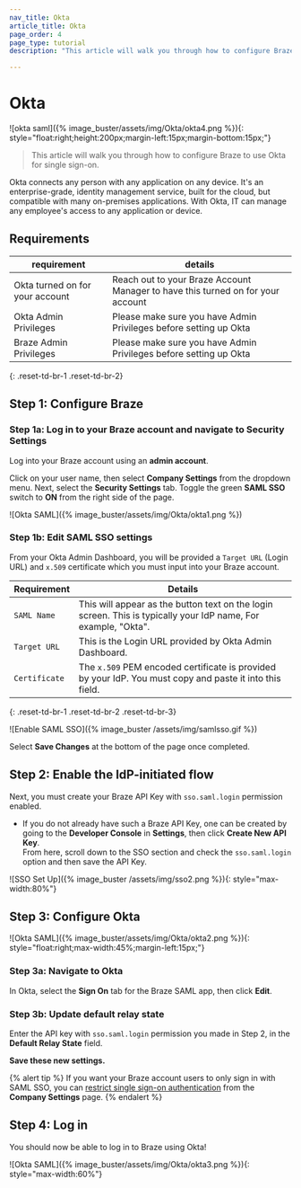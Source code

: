 ```yaml
---
nav_title: Okta
article_title: Okta
page_order: 4
page_type: tutorial
description: "This article will walk you through how to configure Braze to use Okta for single sign-on." 

---
```


# Okta 

![okta saml]({% image_buster/assets/img/Okta/okta4.png %}){: style="float:right;height:200px;margin-left:15px;margin-bottom:15px;"}

> This article will walk you through how to configure Braze to use Okta for single sign-on.

Okta connects any person with any application on any device. It's an enterprise-grade, identity management service, built for the cloud, but compatible with many on-premises applications. With Okta, IT can manage any employee's access to any application or device.
<br>

## Requirements

| requirement | details |
| ----------- | ------- |
| Okta turned on for your account | Reach out to your Braze Account Manager to have this turned on for your account |
| Okta Admin Privileges | Please make sure you have Admin Privileges before setting up Okta |
| Braze Admin Privileges | Please make sure you have Admin Privileges before setting up Okta |
{: .reset-td-br-1 .reset-td-br-2}

## Step 1: Configure Braze

### Step 1a: Log in to your Braze account and navigate to Security Settings

Log into your Braze account using an __admin account__.

Click on your user name, then select **Company Settings** from the dropdown menu. Next, select the **Security Settings** tab. Toggle the green **SAML SSO** switch to **ON** from the right side of the page.

![Okta SAML]({% image_buster/assets/img/Okta/okta1.png %})

### Step 1b: Edit SAML SSO settings

From your Okta Admin Dashboard, you will be provided a `Target URL` (Login URL) and `x.509` certificate which you must input into your Braze account.

| Requirement | Details |
|---|---|
| `SAML Name` | This will appear as the button text on the login screen. This is typically your IdP name, For example, "Okta". |
| `Target URL` | This is the Login URL provided by Okta Admin Dashboard.|
| `Certificate` | The `x.509` PEM encoded certificate is provided by your IdP. You must copy and paste it into this field. |
{: .reset-td-br-1 .reset-td-br-2 .reset-td-br-3}

![Enable SAML SSO]({% image_buster /assets/img/samlsso.gif %})

Select **Save Changes** at the bottom of the page once completed.

## Step 2: Enable the IdP-initiated flow

Next, you must create your Braze API Key with `sso.saml.login` permission enabled.

- If you do not already have such a Braze API Key, one can be created by going to the **Developer Console** in **Settings**, then click **Create New API Key**.<br>From here, scroll down to the SSO section and check the `sso.saml.login` option and then save the API Key.<br>

![SSO Set Up]({% image_buster /assets/img/sso2.png %}){: style="max-width:80%"}

## Step 3: Configure Okta

![Okta SAML]({% image_buster/assets/img/Okta/okta2.png %}){: style="float:right;max-width:45%;margin-left:15px;"}

### Step 3a: Navigate to Okta

In Okta, select the **Sign On** tab for the Braze SAML app, then click **Edit**.

### Step 3b: Update default relay state

Enter the API key with `sso.saml.login` permission you made in Step 2, in the **Default Relay State** field.

__Save these new settings.__

{% alert tip %}
If you want your Braze account users to only sign in with SAML SSO, you can [restrict single sign-on authentication]({{site.baseurl}}/user_guide/administrative/access_braze/single_sign_on/restriction/) from the **Company Settings** page.
{% endalert %}

## Step 4: Log in

You should now be able to log in to Braze using Okta!

![Okta SAML]({% image_buster/assets/img/Okta/okta3.png %}){: style="max-width:60%"}
